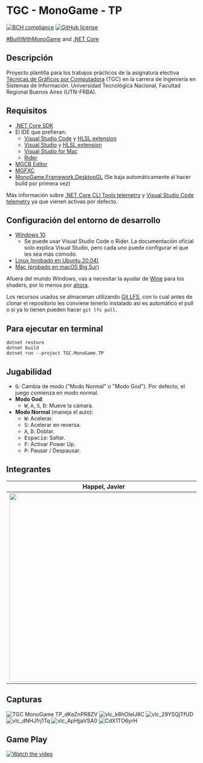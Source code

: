 # TGC - MonoGame - TP
[![BCH compliance](https://bettercodehub.com/edge/badge/tgc-utn/tgc-monogame-tp?branch=master)](https://bettercodehub.com/)
[![GitHub license](https://img.shields.io/github/license/tgc-utn/tgc-monogame-tp.svg)](https://github.com/tgc-utn/tgc-monogame-tp/blob/master/LICENSE)

[#BuiltWithMonoGame](http://www.monogame.net) and [.NET Core](https://dotnet.microsoft.com)

## Descripción
Proyecto plantilla para los trabajos prácticos de la asignatura electiva [Técnicas de Gráficos por Computadora](http://tgc-utn.github.io/) (TGC) en la carrera de Ingeniería en Sistemas de Información. Universidad Tecnológica Nacional, Facultad Regional Buenos Aires (UTN-FRBA).

## Requisitos
* [.NET Core SDK](https://docs.microsoft.com/dotnet/core/install/sdk)
* El IDE que prefieran:
  * [Visual Studio Code](https://code.visualstudio.com) y [HLSL extension](https://marketplace.visualstudio.com/items?itemName=TimGJones.hlsltools)
  * [Visual Studio](https://visualstudio.microsoft.com/es/vs) y [HLSL extension](https://marketplace.visualstudio.com/items?itemName=TimGJones.HLSLToolsforVisualStudio)
  * [Visual Studio for Mac](https://visualstudio.microsoft.com/es/vs/mac)
  * [Rider](https://www.jetbrains.com/rider)
* [MGCB Editor](https://docs.monogame.net/articles/tools/mgcb_editor.html)
* [MGFXC](https://docs.monogame.net/articles/tools/mgfxc.html)
* [MonoGame.Framework.DesktopGL](https://www.nuget.org/packages/MonoGame.Framework.DesktopGL) (Se baja automáticamente al hacer build por primera vez)

Más información sobre [.NET Core CLI Tools telemetry](https://aka.ms/dotnet-cli-telemetry) y [Visual Studio Code telemetry](https://code.visualstudio.com/docs/getstarted/telemetry) ya que vienen activas por defecto.

## Configuración del entorno de desarrollo
 * [Windows 10](https://docs.monogame.net/articles/getting_started/1_setting_up_your_development_environment_windows.html)
   * Se puede usar Visual Studio Code o Rider. La documentación oficial solo explica Visual Studio, pero cada uno puede configurar el que les sea más cómodo.
 * [Linux (probado en Ubuntu 20.04)](https://docs.monogame.net/articles/getting_started/1_setting_up_your_development_environment_ubuntu.html)
 * [Mac (probado en macOS Big Sur)](https://docs.monogame.net/articles/getting_started/1_setting_up_your_development_environment_macos.html)

Afuera del mundo Windows, vas a necesitar la ayudar de [Wine](https://www.winehq.org) para los shaders, por lo menos por [ahora](https://github.com/MonoGame/MonoGame/issues/2167).

Los recursos usados se almacenan utilizando [Git LFS](https://git-lfs.github.com), con lo cual antes de clonar el repositorio les conviene tenerlo instalado así es automático el pull o si ya lo tienen pueden hacer ```git lfs pull```.

## Para ejecutar en terminal
```
dotnet restore
dotnet build
dotnet run --project TGC.MonoGame.TP
```

## Jugabilidad

 * <kbd>G</kbd>: Cambia de modo ("Modo Normal" o "Modo God"). Por defecto, el juego comienza en modo normal.
 * **Modo God**:
   * <kbd>W</kbd>, <kbd>A</kbd>, <kbd>S</kbd>, <kbd>D</kbd>: Mueve la cámara.
 * **Modo Normal** (maneja el auto):
   * <kbd>W</kbd>: Acelerar.
   * <kbd>S</kbd>: Acelerar en reversa.
   * <kbd>A</kbd>, <kbd>D</kbd>: Doblar.
   * <kbd>Espacio</kbd>: Saltar.
   * <kbd>F</kbd>: Activar Power Up.
   * <kbd>P</kbd>: Pausar / Despausar.

## Integrantes
Happel, Javier  |  Nisimura, Juan  
------------ | ------------- 
<img src="https://user-images.githubusercontent.com/38801689/178372402-01eb8d7a-eae5-48b0-8cf2-43aa627bec49.jpg" height="500"> | <img src="https://user-images.githubusercontent.com/48994113/178512687-4af9517e-2f53-40ee-af4a-2d06d1b7b949.jpg" height="500"> 

## Capturas
![TGC MonoGame TP_dKeZnPR8ZV](https://user-images.githubusercontent.com/38801689/178370797-a96816da-41f4-42a2-ae82-869697c1b1b8.jpg)
![vlc_k8hOIelJ8C](https://user-images.githubusercontent.com/38801689/178370680-3bc6a982-6990-4bad-aebf-e39cbfbb3465.jpg)
![vlc_29YSQjTfUD](https://user-images.githubusercontent.com/38801689/178370721-23cf0b7a-6816-4384-89d2-3792d107a642.jpg)
![vlc_dNHJfrj1Tq](https://user-images.githubusercontent.com/38801689/178370769-073c920a-82f2-4a4d-9967-772186fff0d7.jpg)
![vlc_ApHjjaVSA0](https://user-images.githubusercontent.com/38801689/178370784-94659666-b5cf-484a-978b-8a655f78e81d.jpg)
![CdX1TO6yrH](https://user-images.githubusercontent.com/38801689/178370816-29fd04f5-03b1-487e-9862-4bbd5fafd4f8.jpg)


## Game Play
[![Watch the video](https://user-images.githubusercontent.com/38801689/178370797-a96816da-41f4-42a2-ae82-869697c1b1b8.jpg)](https://youtu.be/PeDozm4Qt54)
